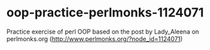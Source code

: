 # oop-practice-perlmonks-1124071
Practice exercise of perl OOP based on the post by Lady_Aleena on perlmonks.org (http://www.perlmonks.org/?node_id=1124071)
